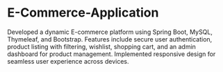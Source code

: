 # E-Commerce-Application
Developed a dynamic E-commerce platform using Spring Boot, MySQL, Thymeleaf, and Bootstrap. Features include secure user authentication, product listing with filtering, wishlist, shopping cart, and an admin dashboard for product management. Implemented responsive design for seamless user experience across devices.
